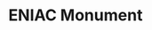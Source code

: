 ---
pid: ch926
title: ENIAC Monument
location_transcription: Moore Hall on Penn's Campus (corner of 33rd and Walnut)
coordinates: "[-75.190301035753, 39.95243464784]"
zipcode: '19104'
gen_neighborhood: West Philadelphia
neighborhood: University City,Belmont,Parkside,Powelton Village
outside_phl: 
age: '21'
age_range: 20-29
instagram: 
image_file_name: ch_926.jpg
proposal_transcription: A digital monument to mark the location where Penn researchers
  invented ENIAC in 1946, the world's first modern computer I think. The building
  is also the site of the world's first computer science lectures. A plaque outside
  the building currently honors this but I feel this should be honored in a bigger
  way considering its importance.
topic: Technology
topic_summary: 0, 0
type: Digital
keywords_other: ENIAC
credit: Ian Schwarzenberg (Monument lab Data Team member)
image_labels: 
twitter: 
facebook: 
permalink: "/monuments/ch926/"
layout: item-page
---